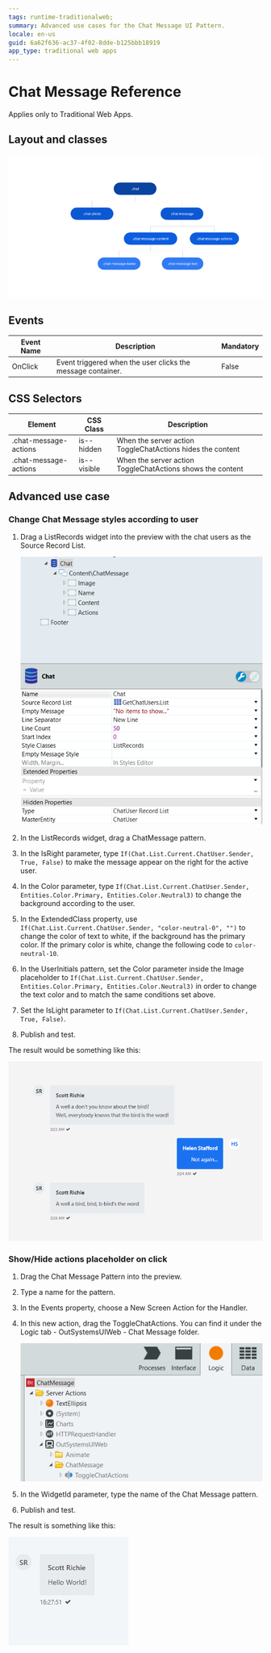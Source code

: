```yaml
---
tags: runtime-traditionalweb; 
summary: Advanced use cases for the Chat Message UI Pattern.
locale: en-us
guid: 6a62f636-ac37-4f02-8dde-b125bbb18919
app_type: traditional web apps
---
```


# Chat Message Reference

<div class="info" markdown="1">

Applies only to Traditional Web Apps.

</div>

## Layout and classes

![](images/chatmessage-2-diag.png?width=600)

## Events

| **Event Name** |  **Description** |  **Mandatory**  |
| ---|---|--- |  
| OnClick | Event triggered when the user clicks the message container.  |  False  |

## CSS Selectors

| **Element** |  **CSS Class** |  **Description**  |
| ---|---|---
| .chat-message-actions |  is--hidden|  When the server action ToggleChatActions hides the content  |
| .chat-message-actions |  is--visible|  When the server action ToggleChatActions shows the content  |


## Advanced use case

### Change Chat Message styles according to user

1. Drag a ListRecords widget into the preview with the chat users as the Source Record List.

    ![](<images/chatmessage-6-ss.png>)

1. In the ListRecords widget, drag a ChatMessage pattern.

1. In the IsRight parameter, type `If(Chat.List.Current.ChatUser.Sender, True, False)` to make the message appear on the right for the active user.

1. In the Color parameter, type `If(Chat.List.Current.ChatUser.Sender, Entities.Color.Primary, Entities.Color.Neutral3)` to change the background according to the user.

1. In the ExtendedClass property, use `If(Chat.List.Current.ChatUser.Sender, "color-neutral-0", "")` to change the color of text to white, if the background has the primary color. If the primary color is white, change the following code to `color-neutral-10`.

1. In the UserInitials pattern, set the Color parameter inside the Image placeholder to `If(Chat.List.Current.ChatUser.Sender, Entities.Color.Primary, Entities.Color.Neutral3)` in order to change the text color and to match the same conditions set above.

1. Set the IsLight parameter to `If(Chat.List.Current.ChatUser.Sender, True, False)`.

1. Publish and test.

The result would be something like this:

![](<images/chatmessage-3.png>)

### Show/Hide actions placeholder on click

1. Drag the Chat Message Pattern into the preview.

1. Type a name for the pattern.

1. In the Events property, choose a New Screen Action for the Handler.

1. In this new action, drag the ToggleChatActions. You can find it under the Logic tab - OutSystemsUIWeb - Chat Message folder.

    ![](<images/chatmessage-4-ss.png>)

1. In the WidgetId parameter, type the name of the Chat Message pattern.

1. Publish and test.

The result is something like this:

![](<images/chatmessage-1.gif>)
